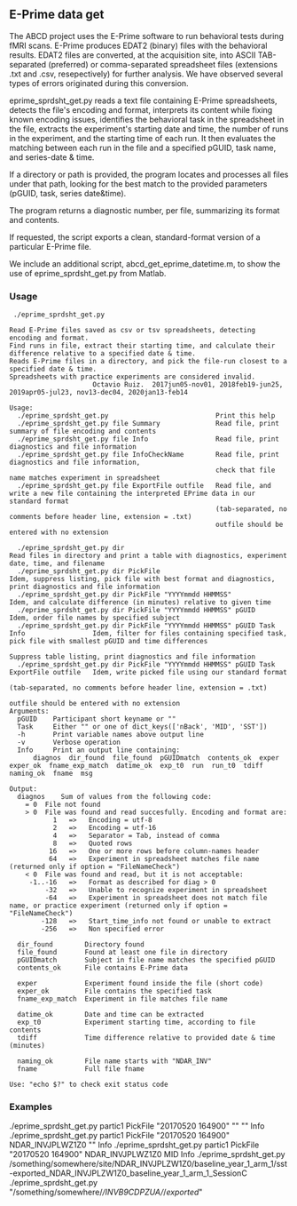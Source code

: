 ## E-Prime data get

The ABCD project uses the E-Prime software to run behavioral tests during fMRI scans. E-Prime produces EDAT2 (binary) files with the behavioral results. EDAT2 files are converted, at the acquisition site, into ASCII TAB-separated (preferred) or comma-separated spreadsheet files (extensions .txt and .csv, resepectively) for further analysis. We have observed several types of errors originated during this conversion.

eprime_sprdsht_get.py reads a text file containing E-Prime spreadsheets, detects the file's encoding and format, interprets its content while fixing known encoding issues, identifies the behavioral task in the spreadsheet in the file, extracts the experiment's starting date and time, the number of runs in the experiment, and the starting time of each run. It then evaluates the matching between each run in the file and a specified pGUID, task name, and series-date & time.

If a directory or path is provided, the program locates and processes all files under that path, looking for the best match to the provided parameters (pGUID, task, series date&time).

The program returns a diagnostic number, per file, summarizing its format and contents.

If requested, the script exports a clean, standard-format version of a particular E-Prime file.

We include an additional script, abcd_get_eprime_datetime.m, to show the use of eprime_sprdsht_get.py from Matlab.


### Usage

```
 ./eprime_sprdsht_get.py

Read E-Prime files saved as csv or tsv spreadsheets, detecting encoding and format.
Find runs in file, extract their starting time, and calculate their difference relative to a specified date & time.
Reads E-Prime files in a directory, and pick the file-run closest to a specified date & time.
Spreadsheets with practice experiments are considered invalid.
                     Octavio Ruiz.  2017jun05-nov01, 2018feb19-jun25, 2019apr05-jul23, nov13-dec04, 2020jan13-feb14

Usage:
  ./eprime_sprdsht_get.py                           Print this help
  ./eprime_sprdsht_get.py file Summary              Read file, print summary of file encoding and contents
  ./eprime_sprdsht_get.py file Info                 Read file, print diagnostics and file information
  ./eprime_sprdsht_get.py file InfoCheckName        Read file, print diagnostics and file information,
                                                    check that file name matches experiment in spreadsheet
  ./eprime_sprdsht_get.py file ExportFile outfile   Read file, and write a new file containing the interpreted EPrime data in our standard format
                                                    (tab-separated, no comments before header line, extension = .txt)
                                                    outfile should be entered with no extension

  ./eprime_sprdsht_get.py dir                                                            Read files in directory and print a table with diagnostics, experiment date, time, and filename
  ./eprime_sprdsht_get.py dir PickFile                                                   Idem, suppress listing, pick file with best format and diagnostics, print diagnostics and file information
  ./eprime_sprdsht_get.py dir PickFile "YYYYmmdd HHMMSS"                                 Idem, and calculate difference (in minutes) relative to given time
  ./eprime_sprdsht_get.py dir PickFile "YYYYmmdd HHMMSS" pGUID                           Idem, order file names by specified subject
  ./eprime_sprdsht_get.py dir PickFile "YYYYmmdd HHMMSS" pGUID Task Info                 Idem, filter for files containing specified task, pick file with smallest pGUID and time differences
                                                                                         Suppress table listing, print diagnostics and file information
  ./eprime_sprdsht_get.py dir PickFile "YYYYmmdd HHMMSS" pGUID Task ExportFile outfile   Idem, write picked file using our standard format
                                                                                         (tab-separated, no comments before header line, extension = .txt)
                                                                                         outfile should be entered with no extension
Arguments:
  pGUID    Participant short keyname or ""
  Task     Either "" or one of dict_keys(['nBack', 'MID', 'SST'])
  -h       Print variable names above output line
  -v       Verbose operation
  Info     Print an output line containing:
      diagnos  dir_found  file_found  pGUIDmatch  contents_ok  exper  exper_ok  fname_exp_match  datime_ok  exp_t0  run  run_t0  tdiff  naming_ok  fname  msg

Output:
  diagnos    Sum of values from the following code:
    = 0  File not found
    > 0  File was found and read succesfully. Encoding and format are:
           1   =>   Encoding = utf-8
           2   =>   Encoding = utf-16
           4   =>   Separator = Tab, instead of comma
           8   =>   Quoted rows
          16   =>   One or more rows before column-names header
          64   =>   Experiment in spreadsheet matches file name (returned only if option = "FileNameCheck")
    < 0  File was found and read, but it is not acceptable:
     -1..-16   =>   Format as described for diag > 0
         -32   =>   Unable to recognize experiment in spreadsheet
         -64   =>   Experiment in spreadsheet does not match file name, or practice experiment (returned only if option = "FileNameCheck")
        -128   =>   Start_time_info not found or unable to extract
        -256   =>   Non specified error

  dir_found        Directory found
  file_found       Found at least one file in directory
  pGUIDmatch       Subject in file name matches the specified pGUID
  contents_ok      File contains E-Prime data

  exper            Experiment found inside the file (short code)
  exper_ok         File contains the specified task
  fname_exp_match  Experiment in file matches file name

  datime_ok        Date and time can be extracted
  exp_t0           Experiment starting time, according to file contents
  tdiff            Time difference relative to provided date & time (minutes)

  naming_ok        File name starts with "NDAR_INV"
  fname            Full file fname

Use: "echo $?" to check exit status code

```


### Examples

  ./eprime_sprdsht_get.py   partic1  PickFile  "20170520 164900"  ""  ""  Info
  ./eprime_sprdsht_get.py   partic1  PickFile  "20170520 164900"  NDAR_INVJPLWZ1Z0  ""   Info
  ./eprime_sprdsht_get.py   partic1  PickFile  "20170520 164900"  NDAR_INVJPLWZ1Z0  MID  Info
  ./eprime_sprdsht_get.py   /something/somewhere/site/NDAR_INVJPLZW1Z0/baseline_year_1_arm_1/sst-exported_NDAR_INVJPLZW1Z0_baseline_year_1_arm_1_SessionC
  ./eprime_sprdsht_get.py  "/something/somewhere/*/*INVB9CDPZUA*/*/*exported*"
  